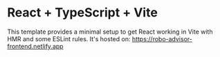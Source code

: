 # React + TypeScript + Vite

This template provides a minimal setup to get React working in Vite with HMR and some ESLint rules. It's hosted on:
https://robo-advisor-frontend.netlify.app
